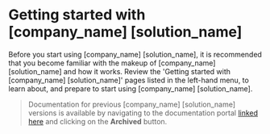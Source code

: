 # Getting started with [company_name] [solution_name]

Before you start using [company_name] [solution_name], it is recommended that you become familiar with the makeup of [company_name] [solution_name] and how it works. Review the 'Getting started with [company_name] [solution_name]' pages listed in the left-hand menu, to learn about, and prepare to start using [company_name] [solution_name].

>Documentation for previous [company_name] [solution_name] versions is available by navigating to the documentation portal [linked here](https://sig-product-docs.synopsys.com/bundle) and clicking on the **Archived** button.

